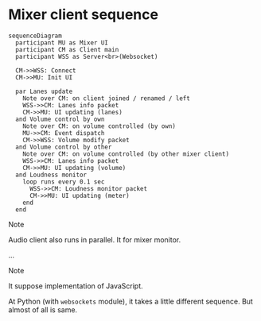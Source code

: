 # Mixer client sequence

```mermaid
sequenceDiagram
  participant MU as Mixer UI
  participant CM as Client main
  participant WSS as Server<br>(Websocket)

  CM->>WSS: Connect
  CM->>MU: Init UI

  par Lanes update
    Note over CM: on client joined / renamed / left
    WSS->>CM: Lanes info packet
    CM->>MU: UI updating (lanes)
  and Volume control by own
    Note over CM: on volume controlled (by own)
    MU->>CM: Event dispatch
    CM->>WSS: Volume modify packet
  and Volume control by other
    Note over CM: on volume controlled (by other mixer client)
    WSS->>CM: Lanes info packet
    CM->>MU: UI updating (volume)
  and Loudness monitor
    loop runs every 0.1 sec
      WSS->>CM: Loudness monitor packet
      CM->>MU: UI updating (meter)
    end
  end
```

> [!NOTE]
>
> Audio client also runs in parallel. It for mixer monitor.

...

> [!NOTE]
>
> It suppose implementation of JavaScript.
>
> At Python (with `websockets` module), it takes a little different sequence. But almost of all is same.
